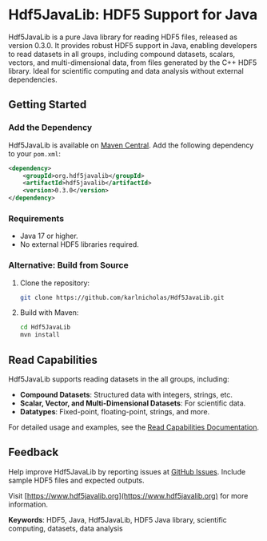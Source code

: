 # Hdf5JavaLib: HDF5 Support for Java

Hdf5JavaLib is a pure Java library for reading HDF5 files, released as version 0.3.0. It provides robust HDF5 support in Java, enabling developers to read datasets in all groups, including compound datasets, scalars, vectors, and multi-dimensional data, from files generated by the C++ HDF5 library. Ideal for scientific computing and data analysis without external dependencies.

## Getting Started

### Add the Dependency

Hdf5JavaLib is available on [Maven Central](https://search.maven.org/artifact/org.hdf5javalib/hdf5javalib/0.1.1/jar). Add the following dependency to your `pom.xml`:

```xml
<dependency>
    <groupId>org.hdf5javalib</groupId>
    <artifactId>hdf5javalib</artifactId>
    <version>0.3.0</version>
</dependency>
```

### Requirements
- Java 17 or higher.
- No external HDF5 libraries required.

### Alternative: Build from Source
1. Clone the repository:
   ```bash
   git clone https://github.com/karlnicholas/Hdf5JavaLib.git
   ```
2. Build with Maven:
   ```bash
   cd Hdf5JavaLib
   mvn install
   ```

## Read Capabilities

Hdf5JavaLib supports reading datasets in the all groups, including:
- **Compound Datasets**: Structured data with integers, strings, etc.
- **Scalar, Vector, and Multi-Dimensional Datasets**: For scientific data.
- **Datatypes**: Fixed-point, floating-point, strings, and more.

For detailed usage and examples, see the [Read Capabilities Documentation](docs/read.md).

## Feedback

Help improve Hdf5JavaLib by reporting issues at [GitHub Issues](https://github.com/karlnicholas/Hdf5JavaLib/issues). Include sample HDF5 files and expected outputs.

Visit [https://www.hdf5javalib.org](https://www.hdf5javalib.org) for more information.

**Keywords**: HDF5, Java, Hdf5JavaLib, HDF5 Java library, scientific computing, datasets, data analysis